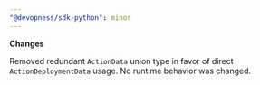 ```yaml
---
"@devopness/sdk-python": minor
---
```


**Changes**

Removed redundant `ActionData` union type in favor of direct `ActionDeploymentData` usage. No runtime behavior was changed.
